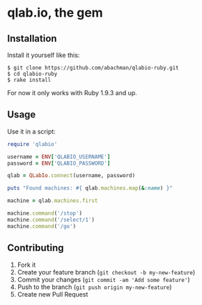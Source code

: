 # qlab.io, the gem

## Installation

Install it yourself like this:

    $ git clone https://github.com/abachman/qlabio-ruby.git
    $ cd qlabio-ruby
    $ rake install

For now it only works with Ruby 1.9.3 and up.

## Usage

Use it in a script:

```ruby
require 'qlabio'

username = ENV['QLABIO_USERNAME']
password = ENV['QLABIO_PASSWORD']

qlab = QLabIo.connect(username, password)

puts "Found machines: #{ qlab.machines.map(&:name) }"

machine = qlab.machines.first

machine.command('/stop')
machine.command('/select/1')
machine.command('/go')
```

## Contributing

1. Fork it
2. Create your feature branch (`git checkout -b my-new-feature`)
3. Commit your changes (`git commit -am 'Add some feature'`)
4. Push to the branch (`git push origin my-new-feature`)
5. Create new Pull Request
